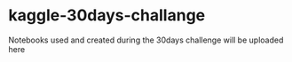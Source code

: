 # kaggle-30days-challange
Notebooks used and created during the 30days challenge will be uploaded here
